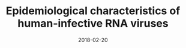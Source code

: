 ---
title: "Epidemiological characteristics of human-infective RNA viruses"
authors:
- Mark Woolhouse
- lbrierley

date: "2018-02-20"
doi: "10.1038/sdata.2018.17"

publication_types: ["article-journal"]
publication: "*Scientific Data*, 5: 180017"
publication_short: ""

featured: false

links:
- name: Full text
  url: https://doi.org/10.1038/sdata.2018.17
url_code: ''
url_dataset: https://datashare.ed.ac.uk/handle/10283/2970
url_poster: ''
url_project: ''
url_slides: ''
url_source: ''
url_video: ''


# Associated Projects (optional).
#   Associate this publication with one or more of your projects.
#   Simply enter your project's folder or file name without extension.
#   E.g. `internal-project` references `content/project/internal-project/index.md`.
#   Otherwise, set `projects: []`.
projects: []
---